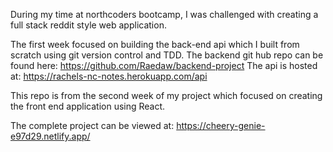 During my time at northcoders bootcamp, I was challenged with creating a full stack reddit style web application. 

The first week focused on building the back-end api which I built from scratch using git version control and TDD.
The backend git hub repo can be found here: https://github.com/Raedaw/backend-project
The api is hosted at: https://rachels-nc-notes.herokuapp.com/api

This repo is from the second week of my project which focused on creating the front end application using React.

The complete project can be viewed at:
https://cheery-genie-e97d29.netlify.app/
